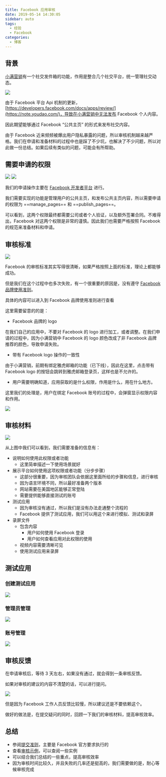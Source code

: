 ```yaml
---
title: Facebook 应用审核
date: 2019-05-14 14:30:05
sidebar: auto
tags:
  - 经验
  - Facebook
categories:
  - 博客
---
```


## 背景

[小满营销](https://crm.xiaoman.cn/marketing)有一个社交发件箱的功能，作用是整合几个社交平台，统一管理社交动态。

![](https://static.skynian.cn/20190513151408.png)

由于 Facebook 平台 Api 机制的更新，[https://developers.facebook.com/docs/apps/review/](https://note.youdao.com/)，导致在小满营销中无法发布 Facebook 个人内容。

因此期望能够通过 Facebook “公共主页” 的形式来发布社交内容。

由于 Facebook 近来频频被爆出用户隐私暴露的问题，所以审核机制越来越严格。我们在申请和准备材料的过程中也是踩了不少坑，也解决了不少问题，所以对此做一份总结。如果后续有类似的问题，可能会有所帮助。

## 需要申请的权限

![](https://static.skynian.cn/20190513152832.png)
![](https://static.skynian.cn/20190513152910.png)

我们的申请操作主要在 [Facebook 开发者平台](https://note.youdao.com/) 进行。

我们需要实现的功能是管理用户的公共主页，和发布公共主页内容，所以需要申请的权限为 ==manage_pages== 和 ==publish_pages==。

可以看到，这两个权限最终都需要公司或者个人验证，以及额外签署合同。不难得出，Facebook 对这两个权限是非常的谨慎。因此我们也需要严格按照 Facebook 的规范来准备材料和申请。

## 审核标准

![](https://static.skynian.cn/20190513154016.png)

Facebook 的审核标准其实写得很清晰，如果严格按照上面的标准，理论上都能够成功。

但是我们在这个过程中也多次失败，有一个很重要的原因是，没有遵守 [Facebook 品牌使用准则](https://developers.facebook.com/docs/facebook-login/userexperience/#buttondesign)。

具体的内容可以进入到 Facebook 品牌使用准则进行查看

这里需要留意的的是：

- Facebook 品牌的 logo

在我们自己的应用中，不要对 Facebook 的 logo 进行加工，或者调整。在我们申请的过程中，因为小满营销中 Facebook 的 logo 颜色改成了非 Facebook 品牌推荐的颜色，导致申请失败。

- 带有 Facebook logo 操作的一致性

由于小满营销，前期有绑定雅虎邮箱的功能（已下线），因此在这里，点击带有 Facebook logo 的按钮会跳转到雅虎邮箱登录页，这样也是不允许的。

- 用户需要明确知道，应用获取的是什么权限，作用是什么，用在什么地方。

这里我们的处理是，用户在绑定 Facebook 账号的过程中，会弹窗显示权限内容和作用。

![](https://static.skynian.cn/20190513155801.png)

## 审核材料

![](https://static.skynian.cn/20190513160315.png)

从上图中我们可以看到，我们需要准备的信息有：

- 说明如何使用此权限或者功能
  - 这里简单描述一下使用场景就好
- 展示平台如何使用这项权限或者功能（分步步骤）
  - 这部分很重要，因为审核团队会依据这里面所给的步骤和信息，进行审核
  - 因为语言环境不同，所以最好准备两个版本
  - 网站需要在美国地区能够正常登陆
  - 需要提供能够直接测试的账号
- 测试应用
  - 因为审核没有通过，所以我们是没有办法走通整个流程的
  - Facebook 提供了测试应用，我们可以用这个来进行模拟、测试和录屏
- 录屏文件
  - 包含内容
    - 用户如何使用 Facebook 登录
    - 用户如何查看应用对此权限的使用
  - 视频内容需要清晰可见
  - 使用测试应用来录屏

## 测试应用

### 创建测试应用

![](https://static.skynian.cn/20190513163711.png)

### 管理员管理

![](https://static.skynian.cn/20190513163813.png)

### 账号管理

![](https://static.skynian.cn/20190513163856.png)

## 审核反馈

在申请审核后，等待 3 天左右，如果没有通过，就会得到一条审核反馈。

如果对审核的建议的内容不清楚的话，可以进行提问。

![](https://static.skynian.cn/20190513164209.png)

但是因为 Facebook 工作人员反馈比较慢，所以建议还是不要依赖这个。

做好的做法是，在提交疑问的同时，回顾一下我们的审核材料，提高审核效率。

## 总结

- 参阅[提交准则](https://developers.facebook.com/docs/apps/review/submission-guidelines)，主要是 Facebook 官方要求执行的
- 查看[审核示例](https://developers.facebook.com/docs/apps/review/?translation)，可以查阅一些实例
- 可以结合我们总结的一些重点，提高审核效率
- 因为审核时间比较久，并且失败的几率还是挺高的，我们需要做的是，耐心等候审核完成
